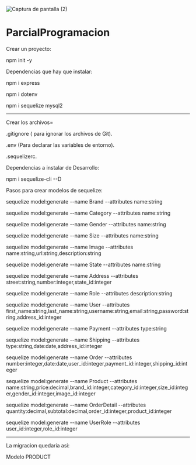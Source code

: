 
![Captura de pantalla (2)](https://user-images.githubusercontent.com/83315050/122623740-adc33500-d073-11eb-9bc7-5baffdd47bdf.png)
# ParcialProgramacion

Crear un proyecto:

npm init -y


Dependencias que hay que instalar:

npm i express

npm i dotenv

npm i sequelize mysql2

---------------------------

Crear los archivos=

.gitignore ( para ignorar los archivos de Git). 

.env (Para declarar las variables de entorno).

.sequelizerc.

Dependencias a instalar de Desarrollo:

npm i sequelize-cli --D

Pasos para crear modelos de sequelize:

sequelize model:generate --name Brand --attributes name:string

sequelize model:generate --name Category --attributes name:string

sequelize model:generate --name Gender --attributes name:string

sequelize model:generate --name Size --attributes name:string

sequelize model:generate --name Image --attributes name:string,url:string,description:string

sequelize model:generate --name State --attributes name:string

sequelize model:generate --name Address --attributes street:string,number:integer,state_id:integer

sequelize model:generate --name Role --attributes description:string

sequelize model:generate --name User --attributes first_name:string,last_name:string,username:string,email:string,password:string,address_id:integer

sequelize model:generate --name Payment --attributes type:string

sequelize model:generate --name Shipping --attributes type:string,date:date,address_id:integer

sequelize model:generate --name Order --attributes number:integer,date:date,user_id:integer,payment_id:integer,shipping_id:integer

sequelize model:generate --name Product --attributes name:string,price:decimal,brand_id:integer,category_id:integer,size_id:integer,gender_id:integer,image_id:integer

sequelize model:generate --name OrderDetail --attributes quantity:decimal,subtotal:decimal,order_id:integer,product_id:integer

sequelize model:generate --name UserRole --attributes user_id:integer,role_id:integer

-------------------------------
La migracion quedaria asi:

Modelo PRODUCT
